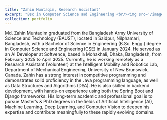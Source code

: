 ```yaml
---
title: "Zahin Muntaqim, Research Assistant"
excerpt: "Bsc in Computer Science and Engineering <br/><img src='/images/photo Zahin Muntaqim.jpg'>"
collection: portfolio
---
```


Md. Zahin Muntaqim graduated from the Bangladesh Army University of Science and Technology (BAUST), located in Saidpur, Nilphamari, Bangladesh, with a Bachelor of Science in Engineering (B.Sc. Engg.) degree in Computer Science and Engineering (CSE) in January 2024. He served as an AI Developer at Softvence, based in Mohakhali, Dhaka, Bangladesh, from February 2025 to April 2025. Currently, he is working remotely as a Research Assistant (Volunteer) at the Intelligent Mobility and Robotics Lab, Department of Mechanical Engineering, University of New Brunswick, Canada. Zahin has a strong interest in competitive programming and demonstrates solid proficiency in the Java programming language, as well as Data Structures and Algorithms (DSA). He is also skilled in backend development, with hands-on experience using both the Spring Boot and Django frameworks. His long-term academic and professional goal is to pursue Master’s & PhD degrees in the fields of Artificial Intelligence (AI), Machine Learning, Deep Learning, and Computer Vision to deepen his expertise and contribute meaningfully to these rapidly evolving domains.
